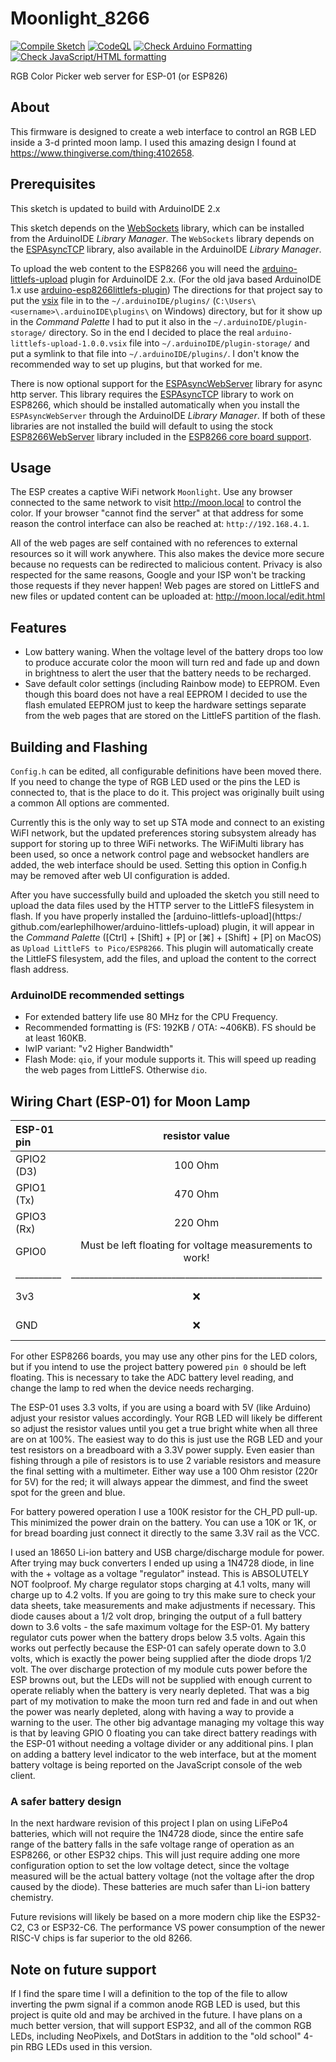 <!--
 Copyright 2020-2024 Winford (Uncle Grumpy) <winford@object.stream>
 SPDX-License-Identifier: MIT
-->

# Moonlight_8266

[![Compile Sketch](https://github.com/UncleGrumpy/Moonlight_8266/actions/workflows/build.yml/badge.svg?branch=main)](https://github.com/UncleGrumpy/Moonlight_8266/actions/workflows/build.yml) [![CodeQL](https://github.com/UncleGrumpy/Moonlight_8266/actions/workflows/codeql.yml/badge.svg?branch=main)](https://github.com/UncleGrumpy/Moonlight_8266/actions/workflows/codeql.yml) [![Check Arduino Formatting](https://github.com/UncleGrumpy/Moonlight_8266/actions/workflows/formatting.yml/badge.svg?branch=main)](https://github.com/UncleGrumpy/Moonlight_8266/actions/workflows/formatting.yml) [![Check JavaScript/HTML formatting](https://github.com/UncleGrumpy/Moonlight_8266/actions/workflows/web_lint.yml/badge.svg?branch=main)](https://github.com/UncleGrumpy/Moonlight_8266/actions/workflows/web_lint.yml)

RGB Color Picker web server for ESP-01 (or ESP826)

## About

This firmware is designed to create a web interface to control an RGB LED inside a 3-d printed moon lamp.  I used this
amazing design I found at https://www.thingiverse.com/thing:4102658.

## Prerequisites

This sketch is updated to build with ArduinoIDE 2.x

This sketch depends on the [WebSockets](https://github.com/Links2004/arduinoWebSockets) library, which can be installed from the ArduinoIDE _Library Manager_.
The `WebSockets` library depends on the [ESPAsyncTCP](https://github.com/me-no-dev/ESPAsyncTCP) library, also available in the ArduinoIDE _Library Manager_.

To upload the web content to the ESP8266 you will need the [arduino-littlefs-upload](https://github.com/earlephilhower/arduino-littlefs-upload) plugin for ArduinoIDE 2.x. (For the old java based ArduinoIDE 1.x use [arduino-esp8266littlefs-plugin](https://github.com/earlephilhower/arduino-esp8266littlefs-plugin)) The directions for that project say to put the [vsix](https://github.com/earlephilhower/arduino-littlefs-upload/releases) file in to the `~/.arduinoIDE/plugins/` (`C:\Users\<username>\.arduinoIDE\plugins\` on Windows) directory, but for it show up in the _Command Palette_ I had to put it also in the `~/.arduinoIDE/plugin-storage/` directory. So in the end I decided to place the real `arduino-littlefs-upload-1.0.0.vsix` file into `~/.arduinoIDE/plugin-storage/` and put a symlink to that file into `~/.arduinoIDE/plugins/`. I don't know the recommended way to set up plugins, but that worked for me.

There is now optional support for the [ESPAsyncWebServer](https://github.com/me-no-dev/ESPAsyncWebServer) library for async http server.  This library requires the [ESPAsyncTCP](https://github.com/me-no-dev/ESPAsyncTCP]) library to work on ESP8266, which should be installed automatically when you install the `ESPAsyncWebServer` through the ArduinoIDE _Library Manager_.  If both of these libraries are not installed the build will default to using the stock [ESP8266WebServer](https://github.com/esp8266/Arduino/tree/master/libraries/ESP8266WebServer) library included in the [ESP8266 core board support](https://github.com/esp8266/Arduino).

## Usage

The ESP creates a captive WiFi network `Moonlight`. Use any browser connected to the same network to visit http://moon.local to
control the color. If your browser "cannot find the server" at that address for some reason the control interface can
also be reached at: `http://192.168.4.1`.

All of the web pages are self contained with no references to external resources so it will work anywhere. This also
makes the device more secure because no requests can be redirected to malicious content. Privacy is also respected for
the same reasons, Google and your ISP won't be tracking those requests if they never happen!
Web pages are stored on LittleFS and new files or updated content can be uploaded at: http://moon.local/edit.html

## Features

* Low battery waning. When the voltage level of the battery drops too low to produce accurate color the moon will turn red and fade up and down in brightness to alert the user that the battery needs to be recharged.
* Save default color settings (including Rainbow mode) to EEPROM. Even though this board does not have a real EEPROM I decided to use the flash emulated EEPROM just to keep the hardware settings separate from the web pages that are stored on the LittleFS partition of the flash.

## Building and Flashing

`Config.h` can be edited, all configurable definitions have been moved there. If you need to change the type of RGB LED used or the pins the LED is connected to, that is the place to do it. This project was originally built using a common  All options are commented. 

Currently this is the only way to set up STA mode and connect to an existing WiFI network, but the updated preferences storing subsystem already has support for storing up to three WiFi networks.  The WiFiMulti library has been used, so once a network control page and websocket handlers are added, the web interface should be used. Setting this option in Config.h may be removed after web UI configuration is added.

After you have successfully build and uploaded the sketch you still need to upload the data files used by the HTTP server to the LittleFS filesystem in flash. If you have properly installed the [arduino-littlefs-upload](https:/ github.com/earlephilhower/arduino-littlefs-upload) plugin, it will appear in the _Command Palette_ ([Ctrl] + [Shift] + [P] or [⌘] + [Shift] + [P] on MacOS) as `Upload LittleFS to Pico/ESP8266`. This plugin will automatically create the LittleFS filesystem, add the files, and upload the content to the correct flash address. 

### ArduinoIDE recommended settings

- For extended battery life use 80 MHz for the CPU Frequency.
- Recommended formatting is (FS: 192KB / OTA: ~406KB). FS should be at least 160KB.
- IwIP variant: "v2 Higher Bandwidth"
- Flash Mode: `qio`, if your module supports it. This will speed up reading the web pages from LittleFS. Otherwise `dio`. 

## Wiring Chart (ESP-01) for Moon Lamp

| ESP-01 pin | resistor value |  RGB LED pin   |
|:-----------|:--------------:|:---------------|
| GPIO2 (D3) | 100 Ohm        | Red            |
| GPIO1 (Tx) | 470 Ohm        | Green          |
| GPIO3 (Rx) | 220 Ohm        | Blue           |
| GPIO0      | Must be left floating for voltage measurements to work! | :x: |
| __________ | _______________________________________________________ | ____________________________________________ |
| 3v3        | :x:            | PWR - For common anode (default and recommended configuration) |
| GND        | :x:            | GND - For common cathode (change `COMMON_ANODE` to `false` in **Config.h**) |

For other ESP8266 boards, you may use any other pins for the LED colors, but if you intend to
use the project battery powered `pin 0` should be left floating. This is necessary to take the ADC battery
level reading, and change the lamp to red when the device needs recharging.

The ESP-01 uses 3.3 volts, if you are using a board with 5V (like Arduino) adjust your resistor
values accordingly. Your RGB LED will likely be different so adjust the resistor values until you
get a true bright white when all three are on at 100%. The easiest way to do this is just use the
RGB LED and your test resistors on a breadboard with a 3.3V power supply. Even easier than fishing
through a pile of resistors is to use 2 variable resistors and measure the final setting with a
multimeter. Either way use a 100 Ohm resistor (220r for 5V) for the red; it will always appear the
dimmest, and find the sweet spot for the green and blue.

For battery powered operation I use a 100K resistor for the CH_PD pull-up. This minimized the
power drain on the battery. You can use a 10K or 1K, or for bread boarding just connect it directly
to the same 3.3V rail as the VCC.

I used an 18650 Li-ion battery and USB charge/discharge module for power. After trying may buck 
converters I ended up using a 1N4728 diode, in line with the + voltage as a voltage "regulator"
instead.  This is ABSOLUTELY NOT foolproof. My charge regulator stops charging at 4.1 volts, many
will charge up to 4.2 volts. If you are going to try this make sure to check your data sheets, take
measurements and make adjustments if necessary.  This diode causes about a 1/2 volt drop, bringing
the output of a full battery down to 3.6 volts - the safe maximum voltage for the ESP-01. My battery
regulator cuts power when the battery drops below 3.5 volts. Again this works out perfectly because
the ESP-01 can safely operate down to 3.0 volts, which is exactly the power being supplied after
the diode drops 1/2 volt. The over discharge protection of my module cuts power before the ESP browns
out, but the LEDs will not be supplied with enough current to operate reliably when the battery is very
nearly depleted.  That was a big part of my motivation to make the moon turn red and fade in and out when
the power was nearly depleted, along with having a way to provide a warning to the user.  The other
big advantage managing my voltage this way is that by leaving GPIO 0 floating you can take direct
battery readings with the ESP-01 without needing a voltage divider or any additional pins.  I plan on
adding a battery level indicator to the web interface, but at the moment battery voltage is being
reported on the JavaScript console of the web client.

### A safer battery design

In the next hardware revision of this project I plan on using LiFePo4 batteries, which will not
require the 1N4728 diode, since the entire safe range of the battery falls in the safe voltage
range of operation as an ESP8266, or other ESP32 chips.  This will just require adding one more
configuration option to set the low voltage detect, since the voltage measured will be the actual
battery voltage (not the voltage after the drop caused by the diode).  These batteries are much
safer than Li-ion battery chemistry.

Future revisions will likely be based on a more modern chip like the ESP32-C2, C3 or ESP32-C6. The
performance VS power consumption of the newer RISC-V chips is far superior to the old 8266.

## Note on future support

If I find the spare time I will a definition to the top of the file to allow inverting the pwm signal if
a common anode RGB LED is used, but this project is quite old and may be archived in the future.  I have
plans on a much better version, that will support ESP32, and all of the common RGB LEDs, including
NeoPixels, and DotStars in addition to the "old school" 4-pin RBG LEDs used in this version.
